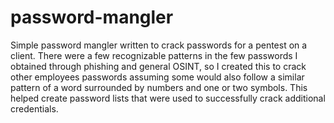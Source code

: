 # password-mangler

Simple password mangler written to crack passwords for a pentest on a client.
There were a few recognizable patterns in the few passwords I obtained through
phishing and general OSINT, so I created this to crack other employees passwords
assuming some would also follow a similar pattern of a word surrounded by numbers
and one or two symbols. This helped create password lists that were used to 
successfully crack additional credentials.
